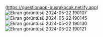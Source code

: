(https://questionapp-busrakocak.netlify.app)
![Ekran görüntüsü 2024-05-22 190107](https://github.com/busraskocak/QuestionApp/assets/128819674/e1af8351-c234-49ab-a74e-056a1bcc1683)
![Ekran görüntüsü 2024-05-22 190145](https://github.com/busraskocak/QuestionApp/assets/128819674/78c9a747-76d3-454d-8985-8d87445ce284)
![Ekran görüntüsü 2024-05-22 190130](https://github.com/busraskocak/QuestionApp/assets/128819674/d9ccb979-3ce4-42cf-9498-5ea9ebb9e341)
![Ekran görüntüsü 2024-05-22 190121](https://github.com/busraskocak/QuestionApp/assets/128819674/7987454c-52dd-4c91-b5fc-9d1ca4a8142c)
